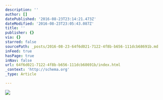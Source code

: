 ```yaml
---
description: ''
author: []
datePublished: '2016-08-23T23:14:21.473Z'
dateModified: '2016-08-23T23:05:43.087Z'
title: ''
publisher: {}
via: {}
starred: false
sourcePath: _posts/2016-08-23-64f6d021-7122-4f8b-b656-111dcb68691b.md
inFeed: true
hasPage: true
inNav: false
url: 64f6d021-7122-4f8b-b656-111dcb68691b/index.html
_context: 'http://schema.org'
_type: Article

---
```

![](https://the-grid-user-content.s3-us-west-2.amazonaws.com/cce484b1-6022-470f-b86d-d421d6498dd3.jpg)